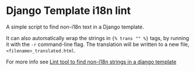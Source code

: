 Django Template i18n lint
=========================

A simple script to find non-i18n text in a Django template.

It can also automatically wrap the strings in `{% trans "" %}` tags, by running it with the `-r` command-line flag.
The translation will be written to a new file, `<filename>_translated.html`.

For more info see [Lint tool to find non-i18n strings in a django template](http://www.technomancy.org/python/django-template-i18n-lint/)
